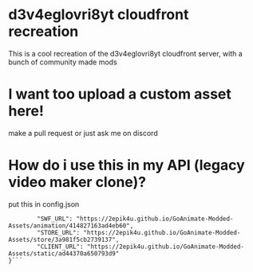 # d3v4eglovri8yt cloudfront recreation
 
This is a cool recreation of the d3v4eglovri8yt cloudfront server, with a bunch of community made mods

# I want too upload a custom asset here!
make a pull request or just ask me on discord

# How do i use this in my API (legacy video maker clone)?
put this in config.json
```{
        "SWF_URL": "https://2epik4u.github.io/GoAnimate-Modded-Assets/animation/414827163ad4eb60",
        "STORE_URL": "https://2epik4u.github.io/GoAnimate-Modded-Assets/store/3a981f5cb2739137",
        "CLIENT_URL": "https://2epik4u.github.io/GoAnimate-Modded-Assets/static/ad44370a650793d9"
}```

